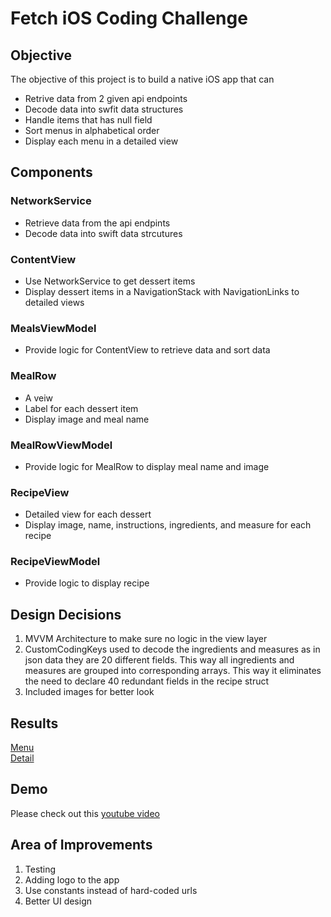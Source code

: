 #  Fetch iOS Coding Challenge

## Objective
The objective of this project is to build a native iOS app that can
- Retrive data from 2 given api endpoints
- Decode data into swfit data structures
- Handle items that has null field
- Sort menus in alphabetical order
- Display each menu in a detailed view

## Components
### NetworkService
- Retrieve data from the api endpints
- Decode data into swift data strcutures

### ContentView
- Use NetworkService to get dessert items
- Display dessert items in a NavigationStack with NavigationLinks to detailed views

### MealsViewModel
- Provide logic for ContentView to retrieve data and sort data

### MealRow
- A veiw
- Label for each dessert item
- Display image and meal name

### MealRowViewModel
- Provide logic for MealRow to display meal name and image

### RecipeView
- Detailed view for each dessert
- Display image, name, instructions, ingredients, and measure for each recipe

### RecipeViewModel
- Provide logic to display recipe


## Design Decisions
1. MVVM Architecture to make sure no logic in the view layer
2. CustomCodingKeys used to decode the ingredients and measures as in json data they are 20 different fields. This way all ingredients and measures are grouped into corresponding arrays. This way it eliminates the need to declare 40 redundant fields in the recipe struct
3. Included images for better look

## Results
[Menu](https://i.ibb.co/LZxp3CG/IMG-3160.png)\
[Detail](https://i.ibb.co/7KqnsDx/IMG-3161.png)

## Demo
Please check out this [youtube video](https://youtube.com/shorts/rmP65dJt16s?feature=share)

## Area of Improvements
1. Testing
2. Adding logo to the app
3. Use constants instead of hard-coded urls
4. Better UI design

